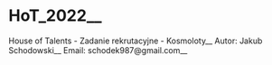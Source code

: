 # HoT_2022__
House of Talents - Zadanie rekrutacyjne - Kosmoloty__
Autor: Jakub Schodowski__
Email: schodek987@gmail.com__
